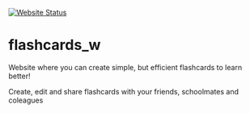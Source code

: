 [![Website Status](https://img.shields.io/website?url=https://mliiicko.xyz&label=mliiicko.xyz)](https://mliiicko.xyz)

# flashcards_w

Website where you can create simple, but efficient flashcards to learn better!

Create, edit and share flashcards with your friends, schoolmates and coleagues
